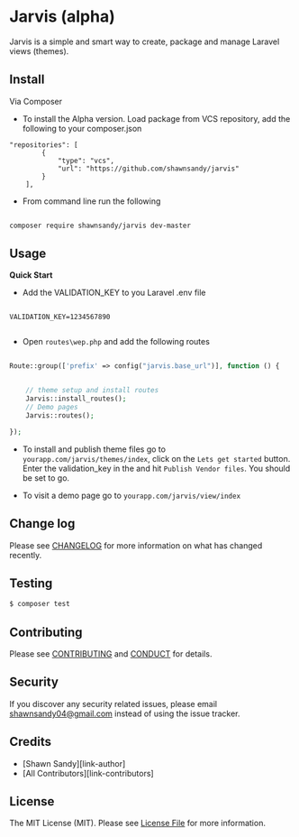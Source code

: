 # Jarvis (alpha)

Jarvis is a simple and smart way to create, package and
        manage Laravel views (themes).





## Install

Via Composer

* To install the Alpha version. Load package from VCS repository, add the following to your composer.json

```
"repositories": [
        {
            "type": "vcs",
            "url": "https://github.com/shawnsandy/jarvis"
        }
    ],

```
* From command line run the following

``` bash

composer require shawnsandy/jarvis dev-master

```

## Usage

__Quick Start__

* Add the VALIDATION_KEY to you Laravel .env file

``` text

VALIDATION_KEY=1234567890


```

* Open `routes\wep.php` and add the following routes

``` php

Route::group(['prefix' => config("jarvis.base_url")], function () {


    // theme setup and install routes
    Jarvis::install_routes();
    // Demo pages
    Jarvis::routes();

});


```

* To install and publish theme files go to  `yourapp.com/jarvis/themes/index`, click on the `Lets get started` button. Enter the validation_key in the and hit `Publish Vendor files`. You should be set to go.

* To visit a demo page go to `yourapp.com/jarvis/view/index`


## Change log

Please see [CHANGELOG](CHANGELOG.md) for more information on what has changed recently.

## Testing

``` bash
$ composer test
```

## Contributing

Please see [CONTRIBUTING](CONTRIBUTING.md) and [CONDUCT](CONDUCT.md) for details.

## Security

If you discover any security related issues, please email shawnsandy04@gmail.com instead of using the issue tracker.

## Credits

- [Shawn Sandy][link-author]
- [All Contributors][link-contributors]

## License

The MIT License (MIT). Please see [License File](LICENSE.md) for more information.
